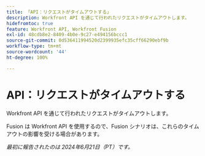 ```yaml
---
title: 「API：リクエストがタイムアウトする」
description: Workfront API を通じて行われたリクエストがタイムアウトします。
hidefromtoc: true
feature: Workfront API, Workfront Fusion
exl-id: 48cdb8e2-8409-4b0e-9c27-e494156bccc1
source-git-commit: 0d536411994520d2399935efc35cff66290ebf9b
workflow-type: tm+mt
source-wordcount: '44'
ht-degree: 100%

---
```


# API：リクエストがタイムアウトする

<!--
>[!NOTE]
>
>This article was fixed on October 9, 2024.
-->

Workfront API を通じて行われたリクエストがタイムアウトします。

Fusion は Workfront API を使用するので、Fusion シナリオは、これらのタイムアウトの影響を受ける場合があります。

_最初に報告されたのは 2024年6月21日（PT）です。_

